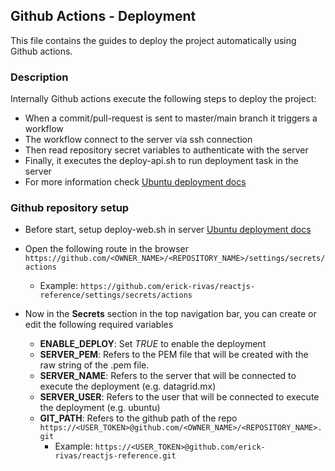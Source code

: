 ## Github Actions - Deployment

This file contains the guides to deploy the project automatically using Github actions.

### Description

Internally Github actions execute the following steps to deploy the project:
-   When a commit/pull-request is sent to master/main branch it triggers a workflow
-   The workflow connect to the server via ssh connection
-   Then read repository secret variables to authenticate with the server
-   Finally, it executes the deploy-api.sh to run deployment task in the server
  - For more information check [Ubuntu deployment docs](210_deploy_ubuntu.md)

### Github repository setup

-   Before start, setup deploy-web.sh in server [Ubuntu deployment docs](210_deploy_ubuntu.md#deployment)

-   Open the following route in the browser `https://github.com/<OWNER_NAME>/<REPOSITORY_NAME>/settings/secrets/actions`
    - Example: `https://github.com/erick-rivas/reactjs-reference/settings/secrets/actions`
-   Now in the **Secrets** section in the top navigation bar, you can create or edit the following required variables
    -   **ENABLE_DEPLOY**: Set <i>TRUE</i> to enable the deployment
    -   **SERVER_PEM**: Refers to the PEM file that will be created with the raw string of the .pem file.
    -   **SERVER_NAME**: Refers to the server that will be connected to execute the deployment (e.g. datagrid.mx)
    -   **SERVER_USER**: Refers to the user that will be connected to execute the deployment (e.g. ubuntu)
    -   **GIT_PATH**: Refers to the github path of the repo `https://<USER_TOKEN>@github.com/<OWNER_NAME>/<REPOSITORY_NAME>.git`
        - Example: `https://<USER_TOKEN>@github.com/erick-rivas/reactjs-reference.git`
